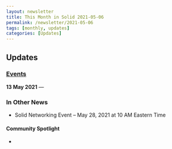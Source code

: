 ```yaml
---
layout: newsletter
title: This Month in Solid 2021-05-06
permalink: /newsletter/2021-05-06
tags: [monthly, updates]
categories: [Updates]
---
```


## Updates

### [Events](https://solidproject.org/events)

**13 May 2021** — 

### In Other News

* Solid Networking Event – May 28, 2021 at 10 AM Eastern Time

#### Community Spotlight

* 

